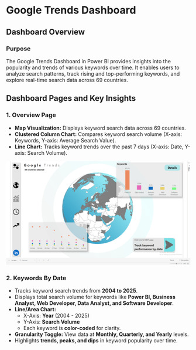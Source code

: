 # Google Trends Dashboard

## Dashboard Overview

### Purpose
The Google Trends Dashboard in Power BI provides insights into the popularity and trends of various keywords over time. It enables users to analyze search patterns, track rising and top-performing keywords, and explore real-time search data across 69 countries.

## Dashboard Pages and Key Insights

### 1. Overview Page
- **Map Visualization:** Displays keyword search data across 69 countries.  
- **Clustered Column Chart:** Compares keyword search volume (X-axis: Keywords, Y-axis: Average Search Value).  
- **Line Chart:** Tracks keyword trends over the past 7 days (X-axis: Date, Y-axis: Search Volume).

![Overview Page](https://github.com/omkardhumma/Google-Trends/blob/master/Screenshot%20(2).png)

### 2. Keywords By Date
- Tracks keyword search trends from **2004 to 2025**.  
- Displays total search volume for keywords like **Power BI, Business Analyst, Web Developer, Data Analyst, and Software Developer**.  
- **Line/Area Chart:**  
  - X-Axis: **Year** (2004 - 2025)  
  - Y-Axis: **Search Volume**  
  - Each keyword is **color-coded** for clarity.  
- **Granularity Toggle:** View data at **Monthly, Quarterly, and Yearly** levels.  
- Highlights **trends, peaks, and dips** in keyword popularity over time. 
